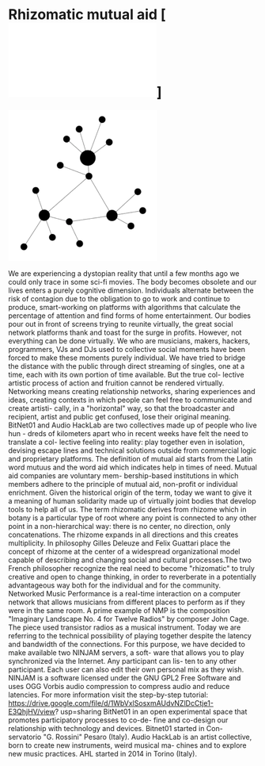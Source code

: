# Rhizomatic mutual aid [![italian](README.md)]

![mutuo-soccorso-rizomatico](mutuo-soccorso-rizomatico.png)

We are experiencing a dystopian reality that until a few months ago we could only
trace in some sci-fi movies.
The body becomes obsolete and our lives enters a purely cognitive dimension. 
Individuals alternate between the risk of contagion due to the obligation to go to work and continue to produce, smart-working on platforms with algorithms that calculate the percentage of attention and find forms of home entertainment.
Our bodies pour out in front of screens trying to reunite virtually, the great social
network platforms thank and toast for the surge in profits.
However, not everything can be done virtually. We who are musicians, makers,
hackers, programmers, VJs and DJs used to collective social moments have been
forced to make these moments purely individual.
We have tried to bridge the distance with the public through direct streaming of
singles, one at a time, each with its own portion of time available. But the true col-
lective artistic process of action and fruition cannot be rendered virtually.
Networking means creating relationship networks, sharing experiences and ideas,
creating contexts in which people can feel free to communicate and create artisti-
cally, in a "horizontal" way, so that the broadcaster and recipient, artist and public
get confused, lose their original meaning.
BitNet01 and Audio HackLab are two collectives made up of people who live hun -
dreds of kilometers apart who in recent weeks have felt the need to translate a col-
lective feeling into reality: play together even in isolation, devising escape lines and
technical solutions outside from commercial logic and proprietary platforms.
The definition of mutual aid starts from the Latin word mutuus and the word aid
which indicates help in times of need. Mutual aid companies are voluntary mem-
bership-based institutions in which members adhere to the principle of mutual aid,
non-profit or individual enrichment. Given the historical origin of the term, today we
want to give it a meaning of human solidarity made up of virtually joint bodies that
develop tools to help all of us.
The term rhizomatic derives from rhizome which in botany is a particular type of
root where any point is connected to any other point in a non-hierarchical way:
there is no center, no direction, only concatenations. The rhizome expands in all
directions and this creates multiplicity. In philosophy Gilles Deleuze and Felix
Guattari place the concept of rhizome at the center of a widespread organizational
model capable of describing and changing social and cultural processes.The two French philosopher recognize the real need to become "rhizomatic" to
truly creative and open to change thinking, in order to reverberate in a potentially
advantageous way both for the individual and for the community.
Networked Music Performance is a real-time interaction on a computer network
that allows musicians from different places to perform as if they were in the same
room. A prime example of NMP is the composition "Imaginary Landscape No. 4 for
Twelve Radios" by composer John Cage. The piece used transistor radios as a
musical instrument. Today we are referring to the technical possibility of playing
together despite the latency and bandwidth of the connections.
For this purpose, we have decided to make available two NINJAM servers, a soft-
ware that allows you to play synchronized via the Internet. Any participant can lis-
ten to any other participant. Each user can also edit their own personal mix as they
wish. NINJAM is a software licensed under the GNU GPL2 Free Software and uses
OGG Vorbis audio compression to compress audio and reduce latencies.
For more information visit the step-by-step tutorial:
https://drive.google.com/file/d/1WbVxlSosxmAUdvNZlDcCtje1-E3QhjHV/view?
usp=sharing
BitNet01 in an open experimental space that promotes participatory processes to co-de-
fine and co-design our relationship with technology and devices. Bitnet01 started in Con-
servatorio "G. Rossini" Pesaro (Italy).
Audio HackLab is an artist collective, born to create new instruments, weird musical ma-
chines and to explore new music practices. AHL started in 2014 in Torino (Italy).
